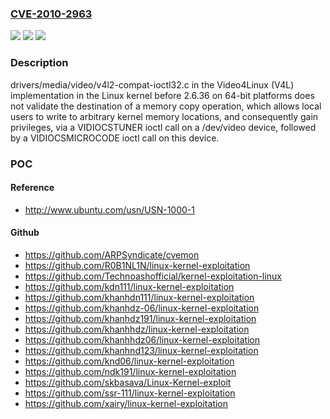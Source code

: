 ### [CVE-2010-2963](https://cve.mitre.org/cgi-bin/cvename.cgi?name=CVE-2010-2963)
![](https://img.shields.io/static/v1?label=Product&message=n%2Fa&color=blue)
![](https://img.shields.io/static/v1?label=Version&message=n%2Fa&color=blue)
![](https://img.shields.io/static/v1?label=Vulnerability&message=n%2Fa&color=brighgreen)

### Description

drivers/media/video/v4l2-compat-ioctl32.c in the Video4Linux (V4L) implementation in the Linux kernel before 2.6.36 on 64-bit platforms does not validate the destination of a memory copy operation, which allows local users to write to arbitrary kernel memory locations, and consequently gain privileges, via a VIDIOCSTUNER ioctl call on a /dev/video device, followed by a VIDIOCSMICROCODE ioctl call on this device.

### POC

#### Reference
- http://www.ubuntu.com/usn/USN-1000-1

#### Github
- https://github.com/ARPSyndicate/cvemon
- https://github.com/R0B1NL1N/linux-kernel-exploitation
- https://github.com/Technoashofficial/kernel-exploitation-linux
- https://github.com/kdn111/linux-kernel-exploitation
- https://github.com/khanhdn111/linux-kernel-exploitation
- https://github.com/khanhdz-06/linux-kernel-exploitation
- https://github.com/khanhdz191/linux-kernel-exploitation
- https://github.com/khanhhdz/linux-kernel-exploitation
- https://github.com/khanhhdz06/linux-kernel-exploitation
- https://github.com/khanhnd123/linux-kernel-exploitation
- https://github.com/knd06/linux-kernel-exploitation
- https://github.com/ndk191/linux-kernel-exploitation
- https://github.com/skbasava/Linux-Kernel-exploit
- https://github.com/ssr-111/linux-kernel-exploitation
- https://github.com/xairy/linux-kernel-exploitation

